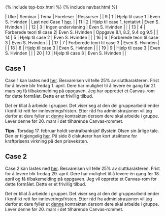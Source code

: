 {% include top-box.html %} <!-- Kode for å inkludere boksen på toppen av siden. Se _config.yml for å gjøre endringer. -->
{% include navbar.html %} <!-- Kode for navigasjonsmeny. Se navbar.html for å gjøre endringer. -->
<!-- Gjør endringer under her -->

| Uke | Seminar | Tema | Foreleser | Ressurser | 
| 9 | 1 | Hjelp til case 1 | Even S. Hvinden | Last ned Case 1 [her](https://www.dropbox.com/s/p4fcefu1vix5ay0/sok1016_case_1.pdf?dl=0). |
| 11 | 2 | Hjelp til case 1, tentativt | Even S. Hvinden |   |
| 12 | 3 | Ingen undervisning | Even S. Hvinden |   |
| 13 | 4 | Forberede teori til case 2| Even S. Hvinden | Oppgave 8.1, 8.2, 9.4 og 9.5  |
| 14 | 5 | Hjelp til case 2 | Even S. Hvinden |  |
| 16 | 6 | Forberede teori til case 3 | Even S. Hvinden |   |
| 17 | 7 | Forberede teori til case 3 | Even S. Hvinden |   |
| 18 | 8 | Hjelp til case 3  | Even S. Hvinden |   |
| 19 | 9 | Hjelp til case 3  | Even S. Hvinden |   |
| 20 | 10 | Hjelp til case 3 | Even S. Hvinden |   |

## Case 1

Case 1 kan lastes ned [her](https://www.dropbox.com/s/p4fcefu1vix5ay0/sok1016_case_1.pdf?dl=0). Besvarelsen vil telle 25% av sluttkarakteren. Frist for å levere blir fredag 1. april. Dere har mulighet til å levere én gang før 21. mars og få tilbakemelding på oppgaven. Jeg har opprettet et Canvas-rom for dette formålet. Dette er et frivillig tilbud.

Det er tillat å arbeide i grupper. Det viser seg at den del gruppearbeid ender i konflikt rett før innleveringsfristen. Etter råd fra administrasjonen vil jeg derfor at dere fyller ut [denne](https://www.dropbox.com/s/kpb0t4vf29ska6m/kontrakt%20gruppearbeid.pdf?dl=0) kontrakten dersom dere skal arbeide i gruppe. Lever denne før 20. mars i det tilhørende Canvas-rommet. 

**Tips.** Torsdag 17. februar holdt sentralbanksjef Øystein Olsen sin årlige tale. Den er tilgjengelig [her](https://www.norges-bank.no/contentassets/e48efa88ad634b0e9d1442b2243f6e7f/arstalen-2022.pdf?v=02/17/2022142725&ft=.pdf). På side 8 diskuterer han kort utsiktene for kraftprisens virkning på den prisveksten.    

## Case 2

Case 2 kan lastes ned [her](https://www.dropbox.com/s/n0p84pfachy07wm/sok1016_case_2.pdf?dl=0). Besvarelsen vil telle 25% av sluttkarakteren. Frist for å levere blir fredag 29. april. Dere har mulighet til å levere én gang før 18. april og få tilbakemelding på oppgaven. Jeg vil opprette et Canvas-rom for dette formålet. Dette er et frivillig tilbud.

Det er tillat å arbeide i grupper. Det viser seg at den del gruppearbeid ender i konflikt rett før innleveringsfristen. Etter råd fra administrasjonen vil jeg derfor at dere fyller ut [denne](https://www.dropbox.com/s/kv24wg17ee5fgiy/kontrakt%20gruppearbeid.pdf?dl=0) kontrakten dersom dere skal arbeide i gruppe. Lever denne før 20. mars i det tilhørende Canvas-rommet. 
